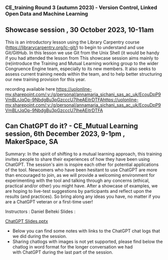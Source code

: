 ### CE_training Round 3 (autumn 2023) - Version Control, Linked Open Data and Machine Learning

## Showcase session , 30 October 2023, 10-11am
This is an introductory lesson using the Library Carpentry course (https://librarycarpentry.org/lc-git/) to begin to understand and use Git/GitHub. In this lesson we use Git from the Unix Shell (it would be handy if you had attended the lesson from This showcase session aims mainly to (re)introduce the Training and Mutual Learning working group to the wider Congruence Engine team, especially to its new members. It also seeks to assess current training needs within the team, and to help better structuring our new training provision for this year.

recording available here https://uolonline-my.sharepoint.com/:v:/g/personal/annamaria_sichani_sas_ac_uk/EcouDpP9VmBLrJqOp-9NbdgBu3pGzcccU7IheAEitrDTFAhttps://uolonline-my.sharepoint.com/:v:/g/personal/annamaria_sichani_sas_ac_uk/EcouDpP9VmBLrJqOp-9NbdgBu3pGzcccU7IheAEitrDTFA 


## Can ChatGPT do it? - CE_Mutual Learning session, 6th December 2023, 9-1pm , MakerSpace, SA

Summary: In the spirit of shifting to a mutual learning approach, this training invites people to share their experiences of how they have been using ChatGPT. The session's aim is inspire each other for potential applications of the tool. Newcomers who have been hesitant to use ChatGPT are more than encouraged to join, as we will provide a welcoming environment for experimenting with the tool and talking through any concerns (ethical, practical and/or other) you might have. After a showcase of examples, we are hoping to live-test suggestions by participants and reflect upon the results (and practices). So bring along any ideas you have, no matter if you are a ChatGPT veteran or a first-time user!


Instructors : Daniel Belteki
Slides :

[ChatGPT Slides.pptx](https://prod-files-secure.s3.us-west-2.amazonaws.com/944e70f8-04e7-4344-958e-bff14760bb0a/70b7029d-550a-4135-9176-8568f15004cd/ChatGPT_Slides.pptx)

- Below you can find some notes with links to the ChatGPT chat logs that we did during the session.
- Sharing chatlogs with images is not yet supported, please find below the chatlog in word format for the longer conversation we had with ChatGPT during the last part of the session.
